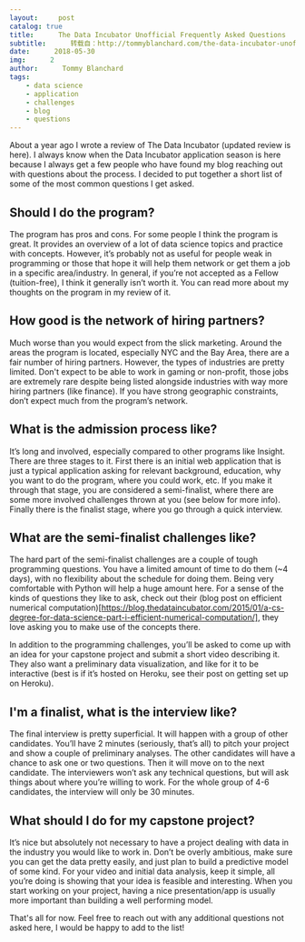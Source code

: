 ```yaml
---
layout:     post
catalog: true
title:      The Data Incubator Unofficial Frequently Asked Questions
subtitle:      转载自：http://tommyblanchard.com/the-data-incubator-unofficial-frequently-asked-questions
date:      2018-05-30
img:      2
author:      Tommy Blanchard
tags:
    - data science
    - application
    - challenges
    - blog
    - questions
---
```


About a year ago I wrote a review of The Data Incubator (updated review is here). I always know when the Data Incubator application season is here because I always get a few people who have found my blog reaching out with questions about the process. I decided to put together a short list of some of the most common questions I get asked. 

## Should I do the program?

The program has pros and cons. For some people I think the program is great. It provides an overview of a lot of data science topics and practice with concepts. However, it’s probably not as useful for people weak in programming or those that hope it will help them network or get them a job in a specific area/industry. In general, if you’re not accepted as a Fellow (tuition-free), I think it generally isn’t worth it. You can read more about my thoughts on the program in my review of it.

## How good is the network of hiring partners?

Much worse than you would expect from the slick marketing. Around the areas the program is located, especially NYC and the Bay Area, there are a fair number of hiring partners. However, the types of industries are pretty limited. Don't expect to be able to work in gaming or non-profit, those jobs are extremely rare despite being listed alongside industries with way more hiring partners (like finance). If you have strong geographic constraints, don’t expect much from the program’s network.

## What is the admission process like?

It’s long and involved, especially compared to other programs like Insight. There are three stages to it. First there is an initial web application that is just a typical application asking for relevant background, education, why you want to do the program, where you could work, etc. If you make it through that stage, you are considered a semi-finalist, where there are some more involved challenges thrown at you (see below for more info). Finally there is the finalist stage, where you go through a quick interview.

## What are the semi-finalist challenges like?

The hard part of the semi-finalist challenges are a couple of tough programming questions. You have a limited amount of time to do them (~4 days), with no flexibility about the schedule for doing them. Being very comfortable with Python will help a huge amount here. For a sense of the kinds of questions they like to ask, check out their (blog post on efficient numerical computation)[https://blog.thedataincubator.com/2015/01/a-cs-degree-for-data-science-part-i-efficient-numerical-computation/], they love asking you to make use of the concepts there.

In addition to the programming challenges, you’ll be asked to come up with an idea for your capstone project and submit a short video describing it. They also want a preliminary data visualization, and like for it to be interactive (best is if it’s hosted on Heroku, see their post on getting set up on Heroku).

## I'm a finalist, what is the interview like?

The final interview is pretty superficial. It will happen with a group of other candidates. You’ll have 2 minutes (seriously, that’s all) to pitch your project and show a couple of preliminary analyses. The other candidates will have a chance to ask one or two questions. Then it will move on to the next candidate. The interviewers won’t ask any technical questions, but will ask things about where you’re willing to work. For the whole group of 4-6 candidates, the interview will only be 30 minutes.

## What should I do for my capstone project?

It’s nice but absolutely not necessary to have a project dealing with data in the industry you would like to work in. Don’t be overly ambitious, make sure you can get the data pretty easily, and just plan to build a predictive model of some kind. For your video and initial data analysis, keep it simple, all you’re doing is showing that your idea is feasible and interesting. When you start working on your project, having a nice presentation/app is usually more important than building a well performing model.

That's all for now. Feel free to reach out with any additional questions not asked here, I would be happy to add to the list!
